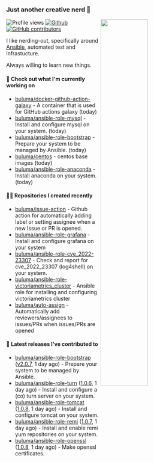 ### Just another creative nerd 👋


![Profile views](https://gpvc.arturio.dev/buluma) <a href="https://gitstats.me/buluma">
  <img align="right" src="https://github-readme-stats.vercel.app/api?username=buluma&theme=gotham&show_icons=true" width="50%"/>
</a>
[![Github](https://img.shields.io/badge/-buluma-black?style=flat&labelColor=black&logo=github&logoColor=white&include_all_commits=true&count_private=true)](https://gitstats.me/buluma)
[![GitHub contributors](https://img.shields.io/github/contributors/buluma/badges.svg)](https://GitHub.com/buluma/badges/graphs/contributors/)

I like nerding-out, specifically around [Ansible](https://github.com/ansible/ansible), automated test and infrastucture.

Always willing to learn new things.

#### 👷 Check out what I'm currently working on

- [buluma/docker-github-action-galaxy](https://github.com/buluma/docker-github-action-galaxy) - A container that is used for GitHub actions galaxy (today)
- [buluma/ansible-role-mysql](https://github.com/buluma/ansible-role-mysql) - Install and configure mysql on your system. (today)
- [buluma/ansible-role-bootstrap](https://github.com/buluma/ansible-role-bootstrap) - Prepare your system to be managed by Ansible. (today)
- [buluma/centos](https://github.com/buluma/centos) - centos base images (today)
- [buluma/ansible-role-anaconda](https://github.com/buluma/ansible-role-anaconda) - Install anaconda on your system. (today)

#### 👨‍💻 Repositories I created recently

- [buluma/issue-action](https://github.com/buluma/issue-action) - Github action for automatically adding label or setting assignee when a new Issue or PR is opened.
- [buluma/ansible-role-grafana](https://github.com/buluma/ansible-role-grafana) - Install and configure grafana on your system
- [buluma/ansible-role-cve_2022-23307](https://github.com/buluma/ansible-role-cve_2022-23307) - Check and report for cve_2022_23307 (log4shell) on your system.
- [buluma/ansible-role-victoriametrics_cluster](https://github.com/buluma/ansible-role-victoriametrics_cluster) - Ansible role for installing and configuring victoriametrics cluster
- [buluma/auto-assign](https://github.com/buluma/auto-assign) - Automatically add reviewers/assignees to issues/PRs when issues/PRs are opened

#### 🚀 Latest releases I've contributed to

- [buluma/ansible-role-bootstrap](https://github.com/buluma/ansible-role-bootstrap) ([v2.0.7](https://github.com/buluma/ansible-role-bootstrap/releases/tag/v2.0.7), 1 day ago) - Prepare your system to be managed by Ansible.
- [buluma/ansible-role-turn](https://github.com/buluma/ansible-role-turn) ([1.0.6](https://github.com/buluma/ansible-role-turn/releases/tag/1.0.6), 1 day ago) - Install and configure a (co) turn server on your system.
- [buluma/ansible-role-tomcat](https://github.com/buluma/ansible-role-tomcat) ([1.0.8](https://github.com/buluma/ansible-role-tomcat/releases/tag/1.0.8), 1 day ago) - Install and configure tomcat on your system.
- [buluma/ansible-role-remi](https://github.com/buluma/ansible-role-remi) ([1.0.7](https://github.com/buluma/ansible-role-remi/releases/tag/1.0.7), 1 day ago) - Install and enable remi yum repositories on your system.
- [buluma/ansible-role-openssl](https://github.com/buluma/ansible-role-openssl) ([1.0.8](https://github.com/buluma/ansible-role-openssl/releases/tag/1.0.8), 1 day ago) - Make openssl certificates.


